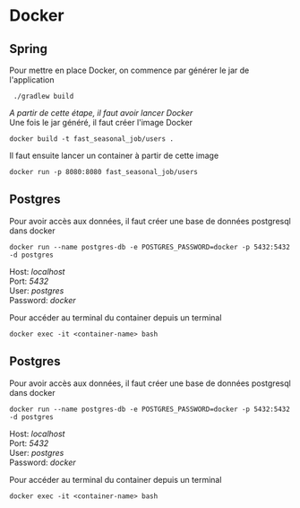 # Docker
## Spring
Pour mettre en place Docker, on commence par générer le jar de l'application
```shell
 ./gradlew build
```
*A partir de cette étape, il faut avoir lancer Docker*  
Une fois le jar généré, il faut créer l'image Docker
```shell
docker build -t fast_seasonal_job/users . 
```

Il faut ensuite lancer un container à partir de cette image
```shell
docker run -p 8080:8080 fast_seasonal_job/users
```

## Postgres 
Pour avoir accès aux données, il faut créer une base de données postgresql dans docker 
```shell
docker run --name postgres-db -e POSTGRES_PASSWORD=docker -p 5432:5432 -d postgres
```
Host: *localhost*  
Port: *5432*  
User: *postgres*  
Password: *docker*  

Pour accéder au terminal du container depuis un terminal
```shell
docker exec -it <container-name> bash
```
## Postgres
Pour avoir accès aux données, il faut créer une base de données postgresql dans docker
```shell
docker run --name postgres-db -e POSTGRES_PASSWORD=docker -p 5432:5432 -d postgres
```
Host: *localhost*  
Port: *5432*  
User: *postgres*  
Password: *docker*

Pour accéder au terminal du container depuis un terminal
```shell
docker exec -it <container-name> bash
```